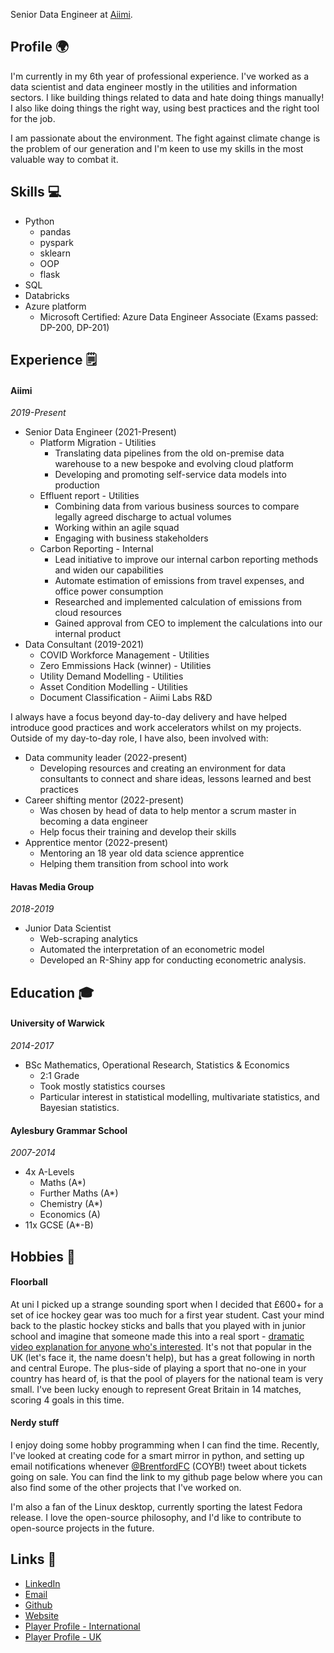 Senior Data Engineer at [Aiimi](https://www.aiimi.com). 

## Profile 🌍

I'm currently in my 6th year of professional experience.
I've worked as a data scientist and data engineer mostly in the utilities and information sectors.
I like building things related to data and hate doing things manually!
I also like doing things the right way, using best practices and the right tool for the job.

I am passionate about the environment.
The fight against climate change is the problem of our generation and I'm keen to use my skills in the most valuable way to combat it.


## Skills 💻
- Python
  - pandas
  - pyspark
  - sklearn
  - OOP
  - flask
- SQL
- Databricks
- Azure platform
  - Microsoft Certified: Azure Data Engineer Associate (Exams passed: DP-200, DP-201)



## Experience 🗒


#### Aiimi
*2019-Present*

- Senior Data Engineer (2021-Present)
  - Platform Migration - Utilities
    - Translating data pipelines from the old on-premise data warehouse to a new bespoke and evolving cloud platform
    - Developing and promoting self-service data models into production
  - Effluent report - Utilities
    - Combining data from various business sources to compare legally agreed discharge to actual volumes
    - Working within an agile squad
    - Engaging with business stakeholders
  - Carbon Reporting - Internal
    - Lead initiative to improve our internal carbon reporting methods and widen our capabilities
    - Automate estimation of emissions from travel expenses, and office power consumption
    - Researched and implemented calculation of emissions from cloud resources
    - Gained approval from CEO to implement the calculations into our internal product
- Data Consultant (2019-2021)
  - COVID Workforce Management - Utilities
  - Zero Emmissions Hack (winner) - Utilities
  - Utility Demand Modelling - Utilities
  - Asset Condition Modelling - Utilities
  - Document Classification  - Aiimi Labs R&D

I always have a focus beyond day-to-day delivery and have helped introduce good practices and work accelerators whilst on my projects.
Outside of my day-to-day role, I have also, been involved with:

- Data community leader (2022-present)
  - Developing resources and creating an environment for data consultants to connect and share ideas, lessons learned and best practices
- Career shifting mentor (2022-present)
  - Was chosen by head of data to help mentor a scrum master in becoming a data engineer
  - Help focus their training and develop their skills
- Apprentice mentor (2022-present)
  - Mentoring an 18 year old data science apprentice
  - Helping them transition from school into work


#### Havas Media Group
*2018-2019*

- Junior Data Scientist
  - Web-scraping analytics
  - Automated the interpretation of an econometric model
  - Developed an R-Shiny app for conducting econometric analysis.

## Education 🎓

#### University of Warwick 
*2014-2017*
- BSc Mathematics, Operational Research, Statistics & Economics
  - 2:1 Grade
  - Took mostly statistics courses
  - Particular interest in statistical modelling, multivariate statistics, and Bayesian statistics.


#### Aylesbury Grammar School
*2007-2014*
- 4x A-Levels
  - Maths (A*)
  - Further Maths (A*)
  - Chemistry (A*)
  - Economics (A)
- 11x GCSE (A*-B)

## Hobbies 🥅

#### Floorball

At uni I picked up a strange sounding sport when I decided that £600+ for a set of ice hockey gear was too much for a first year student.
Cast your mind back to the plastic hockey sticks and balls that you played with in junior school and imagine that someone made this into a real sport - [dramatic video explanation for anyone who's interested](https://www.youtube.com/watch?v=erB_FWi9-T8).
It's not that popular in the UK (let's face it, the name doesn't help), but has a great following in north and central Europe.
The plus-side of playing a sport that no-one in your country has heard of, is that the pool of players for the national team is very small.
I've been lucky enough to represent Great Britain in 14 matches, scoring 4 goals in this time.



#### Nerdy stuff
I enjoy doing some hobby programming when I can find the time.
Recently, I've looked at creating code for a smart mirror in python, and setting up email notifications whenever [@BrentfordFC](https://twitter.com/BrentfordFC/) (COYB!) tweet about tickets going on sale. You can find the link to my github page below where you can also find some of the other projects that I've worked on.

I'm also a fan of the Linux desktop, currently sporting the latest Fedora release. I love the open-source philosophy, and I'd like to contribute to open-source projects in the future.


## Links 🔗
- [LinkedIn](https://www.linkedin.com/in/james-robinson-data/)
- [Email](mailto:james@robinson.fyi)
- [Github](https://github.com/jrstats)
- [Website](https://jrstats.github.io)
- [Player Profile - International](https://floorball.sport/player/1539596530/)
- [Player Profile - UK](https://englishfloorball.leaguerepublic.com/player/781206860.html)

